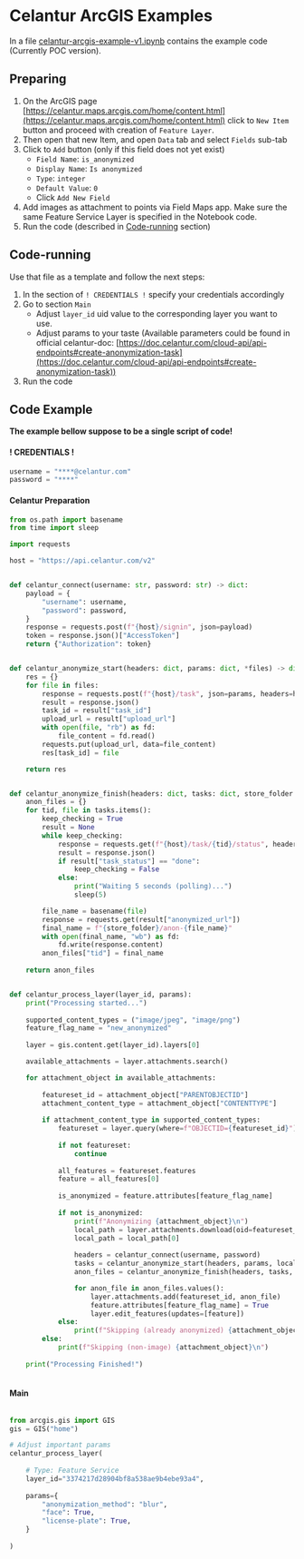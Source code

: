 # Celantur ArcGIS Examples

In a file [celantur-arcgis-example-v1.ipynb](celantur-arcgis-example-v1.ipynb) contains the example code (Currently 
POC version).

## Preparing
1. On the ArcGIS page [https://celantur.maps.arcgis.com/home/content.html](https://celantur.maps.arcgis.com/home/content.html)
   click to `New Item` button and proceed with creation of `Feature Layer`.
2. Then open that new Item, and open `Data` tab and select `Fields` sub-tab
3. Click to `Add` button (only if this field does not yet exist)
   * `Field Name`: `is_anonymized`
   * `Display Name`: `Is anonymized`
   * `Type`: `integer`
   * `Default Value`: `0`
   * Click `Add New Field`
4. Add images as attachment to points via Field Maps app. Make sure the same Feature Service Layer is specified in the Notebook code.
5. Run the code (described in [Code-running](#code-running) section)


## Code-running
Use that file as a template and follow the next steps:
1. In the section of `! CREDENTIALS !` specify your credentials accordingly
2. Go to section `Main`
   * Adjust `layer_id` uid value to the corresponding layer you want to use.
   * Adjust params to your taste (Available parameters could be found in official celantur-doc: [https://doc.celantur.com/cloud-api/api-endpoints#create-anonymization-task](https://doc.celantur.com/cloud-api/api-endpoints#create-anonymization-task))
3. Run the code


## Code Example

**The example bellow suppose to be a single script of code!**

#### ! CREDENTIALS !
```python
username = "****@celantur.com"
password = "****"
```

#### Celantur Preparation
```python
from os.path import basename
from time import sleep

import requests

host = "https://api.celantur.com/v2"


def celantur_connect(username: str, password: str) -> dict:
    payload = {
        "username": username,
        "password": password,
    }
    response = requests.post(f"{host}/signin", json=payload)
    token = response.json()["AccessToken"]
    return {"Authorization": token}


def celantur_anonymize_start(headers: dict, params: dict, *files) -> dict:
    res = {}
    for file in files:
        response = requests.post(f"{host}/task", json=params, headers=headers)
        result = response.json()
        task_id = result["task_id"]
        upload_url = result["upload_url"]
        with open(file, "rb") as fd:
            file_content = fd.read()
        requests.put(upload_url, data=file_content)
        res[task_id] = file

    return res


def celantur_anonymize_finish(headers: dict, tasks: dict, store_folder: str):
    anon_files = {}
    for tid, file in tasks.items():
        keep_checking = True
        result = None
        while keep_checking:
            response = requests.get(f"{host}/task/{tid}/status", headers=headers)
            result = response.json()
            if result["task_status"] == "done":
                keep_checking = False
            else:
                print("Waiting 5 seconds (polling)...")
                sleep(5)

        file_name = basename(file)
        response = requests.get(result["anonymized_url"])
        final_name = f"{store_folder}/anon-{file_name}"
        with open(final_name, "wb") as fd:
            fd.write(response.content)
        anon_files["tid"] = final_name
    
    return anon_files


def celantur_process_layer(layer_id, params):
    print("Processing started...")
    
    supported_content_types = ("image/jpeg", "image/png")
    feature_flag_name = "new_anonymized"
    
    layer = gis.content.get(layer_id).layers[0]

    available_attachments = layer.attachments.search()

    for attachment_object in available_attachments:
        
        featureset_id = attachment_object["PARENTOBJECTID"]
        attachment_content_type = attachment_object["CONTENTTYPE"]
        
        if attachment_content_type in supported_content_types:
            featureset = layer.query(where=f"OBJECTID={featureset_id}")
            
            if not featureset:
                continue
            
            all_features = featureset.features
            feature = all_features[0]
            
            is_anonymized = feature.attributes[feature_flag_name]
            
            if not is_anonymized:
                print(f"Anonymizing {attachment_object}\n")
                local_path = layer.attachments.download(oid=featureset_id, attachment_id=attachment_object["ID"])
                local_path = local_path[0]
                
                headers = celantur_connect(username, password)
                tasks = celantur_anonymize_start(headers, params, local_path)
                anon_files = celantur_anonymize_finish(headers, tasks, "/arcgis/home/downloads")

                for anon_file in anon_files.values():
                    layer.attachments.add(featureset_id, anon_file)
                    feature.attributes[feature_flag_name] = True
                    layer.edit_features(updates=[feature])
            else:
                print(f"Skipping (already anonymized) {attachment_object}\n")
        else:
            print(f"Skipping (non-image) {attachment_object}\n")
    
    print("Processing Finished!")
    
```

#### Main
```python

from arcgis.gis import GIS
gis = GIS("home")

# Adjust important params
celantur_process_layer(
    
    # Type: Feature Service
    layer_id="3374217d28904bf8a538ae9b4ebe93a4",
    
    params={
        "anonymization_method": "blur",
        "face": True,
        "license-plate": True,
    }
    
)

```

